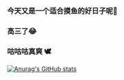 ### 今天又是一个适合摸鱼的好日子呢🤔
### 高三了😂
### 咕咕咕真爽 🕊

[![Anurag's GitHub stats](https://github-readme-stats.vercel.app/api?username=HuaJi2333DaDa)](https://github.com/anuraghazra/github-readme-stats)

<!--
**HuaJi2333DaDa/HuaJi2333DaDa** is a ✨ _special_ ✨ repository because its `README.md` (this file) appears on your GitHub profile.

Here are some ideas to get you started:

- 🔭 I’m currently working on ...
- 🌱 I’m currently learning ...
- 👯 I’m looking to collaborate on ...
- 🤔 I’m looking for help with ...
- 💬 Ask me about ...
- 📫 How to reach me: ...
- 😄 Pronouns: ...
- ⚡ Fun fact: ...
-->

